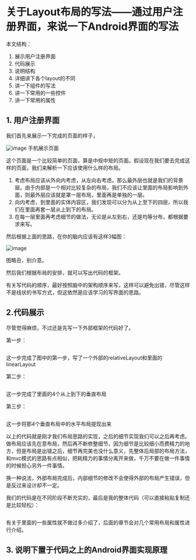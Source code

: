 # 关于Layout布局的写法——通过用户注册界面，来说一下Android界面的写法

本文结构：

1. 展示用户注册界面
2. 代码展示
3. 说明结构
4. 详细讲下各个layout的不同
5. 讲一下组件的写法
6. 讲一下常用的一些控件
7. 讲一下常用的属性


## 1. 用户注册界面

我们首先来展示一下完成的页面的样子，

![image](http://mdp.tylingsoft.com/icon.png)
手机展示页面

这个页面是一个比较简单的页面，算是中规中矩的页面。假设现在我们要去完成这样的页面，我们来解析一下应该使用什么样的布局。
1. 考虑布局应该从外向内考虑，从左向右考虑。那么最外层也就是我们的背景层。由于内部是一个相对比较复杂的布局，我们不应该让里面的布局影响到外面，则最外层应该就是罩一层布局，里面再是单独的一层。
2. 向内考虑，到里面的实体内容区，我们发现可以分为从上至下的四层，所以我们在里面再套一层从上到下的布局。
3. 在每一层里面再考虑细节的做法，无论是从左到右，还是均等分布，都根据要求来写。

然后根据上面的思路，在你的脑内应该有这样3幅图：

![image](http://mdp.tylingsoft.com/icon.png)

图略丑，别介意。

然后我们根据布局的安排，就可以写出代码的框架。

有关写代码的顺序，最好按照脑中的架构顺序来写，这样可以避免出错，尽管这样不是线状的书写方式，但这依然是应该学习的写界面的思路。

## 2.代码展示

尽管觉得麻烦，不过还是先写一下外部框架的代码好了。

第一步：
~~~xml

~~~
这一步完成了图中的第一步，写了一个外部的relativeLayout和里面的linearLayout

第二步：
~~~xml

~~~
这一步完成了里面的4个从上到下的垂直布局

第三步：
~~~xml

~~~
这一步将那4个垂直布局中的水平布局提现出来

以上的代码就是刚才我们布局思路的实现，之后的细节实现我们可以之后再考虑。做布局应该先在意布局，然后再不断修整细节，因为细节是比较细小而费精力的地方，但是布局是出错之后，细节再完美也没什么意义，先整体后局部的布局方法，和mvc模式的思路有点相似，把耗精力的事情分离开来做，千万不要在做一件事情的时候担心另外一件事情。

换一种说法，外部布局完成后，内部细节的修改不会使得外部的布局产生错误，但是反过来设计却不一定。

我们的代码是在不同阶段不断充实的，最后是我的整体代码（可以直接粘贴复制还是比较轻松）：

~~~xml

~~~

有关于里面的一些属性就不做过多介绍了，后面的章节会对几个常用布局和属性进行介绍。

## 3. 说明下置于代码之上的Android界面实现原理

